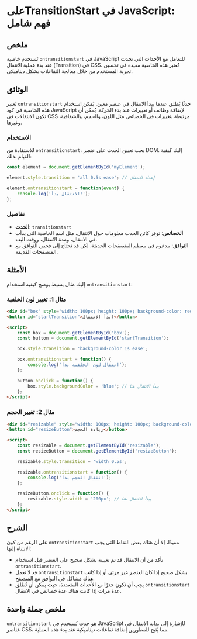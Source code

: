 <!--
Meta Description: # علىTransitionStart في JavaScript: فهم شامل ## ملخص تُستخدم خاصية `ontransitionstart` في JavaScript للتعامل مع الأحداث التي تحدث عند بدء عملية الانتق...
Meta Keywords: الانتقال, ontransitionstart, style, box, button
-->

# علىTransitionStart في JavaScript: فهم شامل

## ملخص
تُستخدم خاصية `ontransitionstart` في JavaScript للتعامل مع الأحداث التي تحدث عند بدء عملية الانتقال (Transition) في CSS. تُعتبر هذه الخاصية مفيدة في تحسين تجربة المستخدم من خلال معالجة التفاعلات بشكل ديناميكي.

## الوثائق
تُعتبر `ontransitionstart` حدثًا يُطلق عندما يبدأ الانتقال في عنصر معين. يُمكن استخدام هذه الخاصية في كود JavaScript لإضافة وظائف أو تغييرات عند بدء الحركة. يُمكن أن تكون الانتقالات في CSS مرتبطة بتغييرات في الخصائص مثل اللون، والحجم، والشفافية، وغيرها.

### الاستخدام
للاستفادة من `ontransitionstart`، يجب تعيين الحدث على عنصر DOM. إليك كيفية القيام بذلك:

```javascript
const element = document.getElementById('myElement');

element.style.transition = 'all 0.5s ease'; // إعداد الانتقال

element.ontransitionstart = function(event) {
    console.log('الانتقال بدأ!');
};
```

### تفاصيل
- **الحدث**: `transitionstart`
- **الخصائص**: توفر كائن الحدث معلومات حول الانتقال، مثل اسم الخاصية التي بدأت في الانتقال، ومدة الانتقال، ووقت البدء.
- **التوافق**: مدعوم في معظم المتصفحات الحديثة، لكن قد تحتاج إلى فحص التوافق مع المتصفحات القديمة.

## الأمثلة
إليك مثال بسيط يوضح كيفية استخدام `ontransitionstart`:

### مثال 1: تغيير لون الخلفية
```html
<div id="box" style="width: 100px; height: 100px; background-color: red;"></div>
<button id="startTransition">ابدأ الانتقال</button>

<script>
    const box = document.getElementById('box');
    const button = document.getElementById('startTransition');

    box.style.transition = 'background-color 1s ease';

    box.ontransitionstart = function() {
        console.log('انتقال لون الخلفية بدأ');
    };

    button.onclick = function() {
        box.style.backgroundColor = 'blue'; // يبدأ الانتقال هنا
    };
</script>
```

### مثال 2: تغيير الحجم
```html
<div id="resizable" style="width: 100px; height: 100px; background-color: green;"></div>
<button id="resizeButton">زيادة الحجم</button>

<script>
    const resizable = document.getElementById('resizable');
    const resizeButton = document.getElementById('resizeButton');

    resizable.style.transition = 'width 0.5s';

    resizable.ontransitionstart = function() {
        console.log('انتقال الحجم بدأ');
    };

    resizeButton.onclick = function() {
        resizable.style.width = '200px'; // يبدأ الانتقال هنا
    };
</script>
```

## الشرح
على الرغم من كون `ontransitionstart` مفيدًا، إلا أن هناك بعض النقاط التي يجب الانتباه إليها:
- تأكد من أن الانتقال قد تم تعيينه بشكل صحيح على العنصر قبل استخدام `ontransitionstart`.
- قد لا تعمل `ontransitionstart` بشكل صحيح إذا كان العنصر غير مرئي أو إذا كانت هناك مشاكل في التوافق مع المتصفح.
- يجب أن تكون حذرًا مع الأحداث المتعددة، حيث يمكن أن تُطلق `ontransitionstart` عدة مرات إذا كانت هناك عدة خصائص في الانتقال.

## ملخص جملة واحدة
`ontransitionstart` هو حدث يُستخدم في JavaScript للإشارة إلى بداية الانتقال في عناصر CSS، مما يُتيح للمطورين إضافة تفاعلات ديناميكية عند بدء هذه العملية.